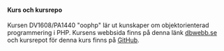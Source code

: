 #### Kurs och kursrepo

Kursen DV1608/PA1440 "oophp" lär ut kunskaper om objektorienterad programmering i PHP.
Kursens webbsida finns på denna länk [dbwebb.se](https://dbwebb.se/kurser/oophp-v5) och kursrepot för denna kurs finns på [GitHub](https://github.com/EmilHacklin/oophp-v5).
